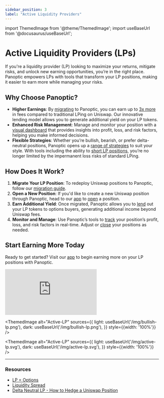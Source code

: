 ```yaml
---
sidebar_position: 3
label: "Active Liquidity Providers"
---
```


import ThemedImage from '@theme/ThemedImage';
import useBaseUrl from '@docusaurus/useBaseUrl';

# Active Liquidity Providers (LPs)

If you're a liquidity provider (LP) looking to maximize your returns, mitigate risks, and unlock new earning opportunities, you’re in the right place. Panoptic empowers LPs with tools that transform your LP positions, making it easier to earn more while managing your risks.

## Why Choose Panoptic?
- **Higher Earnings**: By [migrating](/docs/product/migrate) to Panoptic, you can earn up to [3x more](/docs/product/spread) in fees compared to traditional LPing on Uniswap. Our innovative lending model allows you to generate additional yield on your LP tokens.
- **Enhanced Risk Management**: Manage and monitor your position with a [visual dashboard](https://app.panoptic.xyz) that provides insights into profit, loss, and risk factors, helping you make informed decisions.
- **Flexible Strategies**: Whether you’re bullish, bearish, or prefer delta-neutral positions, Panoptic opens up a [range of strategies](/research/essential-options-strategies-to-know) to suit your style. With tools including the ability to [short LP positions](/blog/turning-impermanent-loss-into-gain#shorting-lp-tokens-for-impermanent-gain), you’re no longer limited by the impermanent loss risks of standard LPing.

## How Does It Work?
1. **Migrate Your LP Position**: To redeploy Uniswap positions to Panoptic, follow our [migration guide](/docs/product/migrate).
2. **Open a New Position**: If you'd like to create a new Uniswap position through Panoptic, head to our [app](https://app.panoptic.xyz) to [open](/docs/product/opening-a-position) a position.
3. **Earn Additional Yield**: Once migrated, Panoptic allows you to [lend](https://panoptic.xyz/blog/turning-impermanent-loss-into-gain#increased-revenue-from-lending-lp-tokens) out your LP tokens to options buyers, generating additional income beyond Uniswap fees.
4. **Monitor and Manage**: Use Panoptic’s tools to [track](/docs/product/position-management) your position’s profit, loss, and risk factors in real-time. Adjust or [close](/docs/product/closing-a-position) your positions as needed.

## Start Earning More Today
Ready to get started? Visit our [app](https://app.panoptic.xyz) to begin earning more on your LP positions with Panoptic.

<iframe
  src="https://www.youtube.com/embed/O9JsvAaLA6g?si=-a-APtjjlE4PEQXR"
  title="YouTube video player"
  style={{
    width: '100%',
    height: 'auto',
    aspectRatio: '16/9',
    border: 'none',
  }}
  frameborder="0"
  allow="accelerometer; autoplay; clipboard-write; encrypted-media; gyroscope; picture-in-picture; web-share"
  referrerpolicy="strict-origin-when-cross-origin"
  allowfullscreen>
</iframe>

<ThemedImage
  alt="Active-LP"
  sources={{
    light: useBaseUrl('/img/bullish-lp.png'),
    dark: useBaseUrl('/img/bullish-lp.png'),
  }}
  style={{width: '100%'}}
/>


<ThemedImage
  alt="Active-LP"
  sources={{
    light: useBaseUrl('/img/active-lp.svg'),
    dark: useBaseUrl('/img/active-lp.svg'),
  }}
  style={{width: '100%'}}
/>

---
### Resources
- [LP = Options](/blog/uniswap-lp-equals-options)
- [Liquidity Spread](/docs/product/spread)
- [Delta Neutral LP - How to Hedge a Uniswap Position](/blog/delta-neutral-lp-hedge-uniswap-position)
